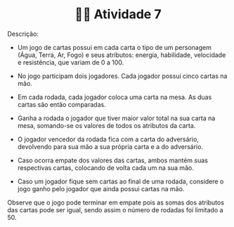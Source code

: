 <h1 align="center">
  <strong> 👩‍💻 Atividade 7</strong>
</h1>

Descrição:

*   Um jogo de cartas possui em cada carta o tipo de um personagem (Água, Terra, Ar, Fogo) e seus atributos: energia, habilidade, velocidade e resistência, que variam de 0 a 100.

*   No jogo participam dois jogadores. Cada jogador possui cinco cartas na mão.

*   Em cada rodada, cada jogador coloca uma carta na mesa. As duas cartas são então comparadas.

*   Ganha a rodada o jogador que tiver maior valor total na sua carta na mesa, somando-se os valores de todos os atributos da carta.

*   O jogador vencedor da rodada fica com a carta do adversário, devolvendo para sua mão a sua própria carta e a do adversário.

*   Caso ocorra empate dos valores das cartas, ambos mantém suas respectivas cartas, colocando de volta cada um na sua mão.

*   Caso um jogador fique sem cartas ao final de uma rodada, considere o jogo ganho pelo jogador que ainda possui cartas na mão.

Observe que o jogo pode terminar em empate pois as somas dos atributos das cartas pode ser igual, sendo assim o número de rodadas foi limitado a 50.